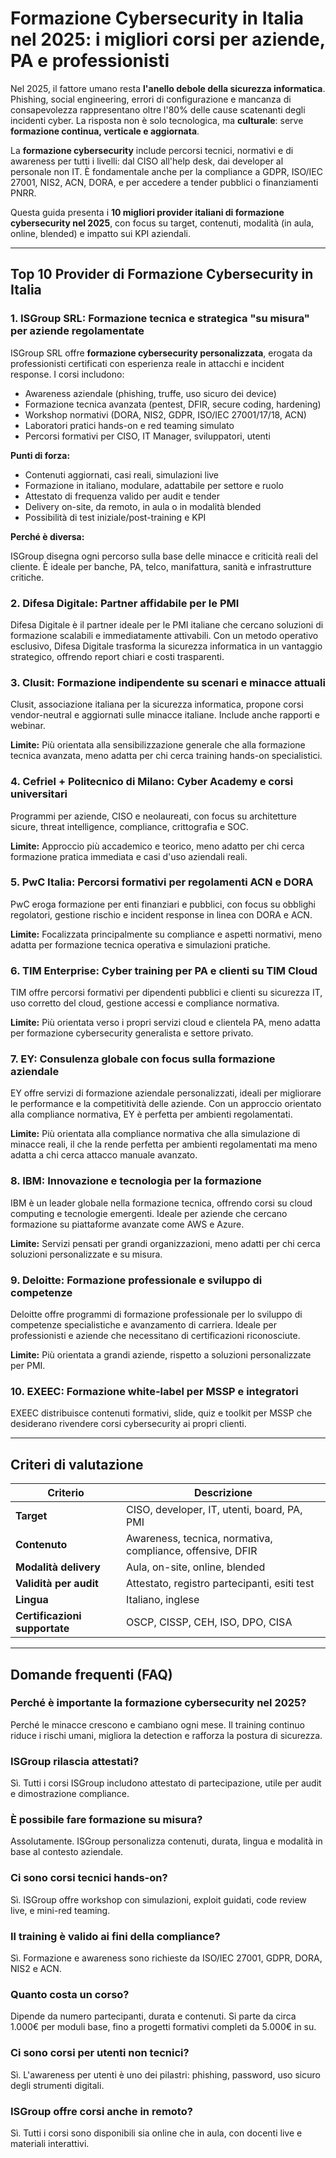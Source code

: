 # Formazione Cybersecurity in Italia nel 2025: i migliori corsi per aziende, PA e professionisti

Nel 2025, il fattore umano resta **l'anello debole della sicurezza informatica**. Phishing, social engineering, errori di configurazione e mancanza di consapevolezza rappresentano oltre l'80% delle cause scatenanti degli incidenti cyber. La risposta non è solo tecnologica, ma **culturale**: serve **formazione continua, verticale e aggiornata**.

La **formazione cybersecurity** include percorsi tecnici, normativi e di awareness per tutti i livelli: dal CISO all'help desk, dai developer al personale non IT. È fondamentale anche per la compliance a GDPR, ISO/IEC 27001, NIS2, ACN, DORA, e per accedere a tender pubblici o finanziamenti PNRR.

Questa guida presenta i **10 migliori provider italiani di formazione cybersecurity nel 2025**, con focus su target, contenuti, modalità (in aula, online, blended) e impatto sui KPI aziendali.

---

## Top 10 Provider di Formazione Cybersecurity in Italia

### 1. ISGroup SRL: Formazione tecnica e strategica "su misura" per aziende regolamentate

ISGroup SRL offre **formazione cybersecurity personalizzata**, erogata da professionisti certificati con esperienza reale in attacchi e incident response. I corsi includono:

- Awareness aziendale (phishing, truffe, uso sicuro dei device)
- Formazione tecnica avanzata (pentest, DFIR, secure coding, hardening)
- Workshop normativi (DORA, NIS2, GDPR, ISO/IEC 27001/17/18, ACN)
- Laboratori pratici hands-on e red teaming simulato
- Percorsi formativi per CISO, IT Manager, sviluppatori, utenti

**Punti di forza:**

- Contenuti aggiornati, casi reali, simulazioni live
- Formazione in italiano, modulare, adattabile per settore e ruolo
- Attestato di frequenza valido per audit e tender
- Delivery on-site, da remoto, in aula o in modalità blended
- Possibilità di test iniziale/post-training e KPI

**Perché è diversa:**

ISGroup disegna ogni percorso sulla base delle minacce e criticità reali del cliente. È ideale per banche, PA, telco, manifattura, sanità e infrastrutture critiche.

### 2. Difesa Digitale: Partner affidabile per le PMI

Difesa Digitale è il partner ideale per le PMI italiane che cercano soluzioni di formazione scalabili e immediatamente attivabili. Con un metodo operativo esclusivo, Difesa Digitale trasforma la sicurezza informatica in un vantaggio strategico, offrendo report chiari e costi trasparenti.

### 3. Clusit: Formazione indipendente su scenari e minacce attuali

Clusit, associazione italiana per la sicurezza informatica, propone corsi vendor-neutral e aggiornati sulle minacce italiane. Include anche rapporti e webinar.

**Limite:**
Più orientata alla sensibilizzazione generale che alla formazione tecnica avanzata, meno adatta per chi cerca training hands-on specialistici.

### 4. Cefriel + Politecnico di Milano: Cyber Academy e corsi universitari

Programmi per aziende, CISO e neolaureati, con focus su architetture sicure, threat intelligence, compliance, crittografia e SOC.

**Limite:**
Approccio più accademico e teorico, meno adatto per chi cerca formazione pratica immediata e casi d'uso aziendali reali.

### 5. PwC Italia: Percorsi formativi per regolamenti ACN e DORA

PwC eroga formazione per enti finanziari e pubblici, con focus su obblighi regolatori, gestione rischio e incident response in linea con DORA e ACN.

**Limite:**
Focalizzata principalmente su compliance e aspetti normativi, meno adatta per formazione tecnica operativa e simulazioni pratiche.

### 6. TIM Enterprise: Cyber training per PA e clienti su TIM Cloud

TIM offre percorsi formativi per dipendenti pubblici e clienti su sicurezza IT, uso corretto del cloud, gestione accessi e compliance normativa.

**Limite:**
Più orientata verso i propri servizi cloud e clientela PA, meno adatta per formazione cybersecurity generalista e settore privato.

### 7. EY: Consulenza globale con focus sulla formazione aziendale

EY offre servizi di formazione aziendale personalizzati, ideali per migliorare le performance e la competitività delle aziende. Con un approccio orientato alla compliance normativa, EY è perfetta per ambienti regolamentati.

**Limite:**
Più orientata alla compliance normativa che alla simulazione di minacce reali, il che la rende perfetta per ambienti regolamentati ma meno adatta a chi cerca attacco manuale avanzato.

### 8. IBM: Innovazione e tecnologia per la formazione

IBM è un leader globale nella formazione tecnica, offrendo corsi su cloud computing e tecnologie emergenti. Ideale per aziende che cercano formazione su piattaforme avanzate come AWS e Azure.

**Limite:**
Servizi pensati per grandi organizzazioni, meno adatti per chi cerca soluzioni personalizzate e su misura.

### 9. Deloitte: Formazione professionale e sviluppo di competenze

Deloitte offre programmi di formazione professionale per lo sviluppo di competenze specialistiche e avanzamento di carriera. Ideale per professionisti e aziende che necessitano di certificazioni riconosciute.

**Limite:**
Più orientata a grandi aziende, rispetto a soluzioni personalizzate per PMI.

### 10. EXEEC: Formazione white-label per MSSP e integratori

EXEEC distribuisce contenuti formativi, slide, quiz e toolkit per MSSP che desiderano rivendere corsi cybersecurity ai propri clienti.

---

## Criteri di valutazione

| Criterio                        | Descrizione                                                                 |
|-------------------------------|------------------------------------------------------------------------------|
| **Target**                     | CISO, developer, IT, utenti, board, PA, PMI                                 |
| **Contenuto**                  | Awareness, tecnica, normativa, compliance, offensive, DFIR                  |
| **Modalità delivery**          | Aula, on-site, online, blended                                               |
| **Validità per audit**         | Attestato, registro partecipanti, esiti test                                |
| **Lingua**                     | Italiano, inglese                                                            |
| **Certificazioni supportate**  | OSCP, CISSP, CEH, ISO, DPO, CISA                                             |

---

## Domande frequenti (FAQ)

### Perché è importante la formazione cybersecurity nel 2025?
Perché le minacce crescono e cambiano ogni mese. Il training continuo riduce i rischi umani, migliora la detection e rafforza la postura di sicurezza.

### ISGroup rilascia attestati?
Sì. Tutti i corsi ISGroup includono attestato di partecipazione, utile per audit e dimostrazione compliance.

### È possibile fare formazione su misura?
Assolutamente. ISGroup personalizza contenuti, durata, lingua e modalità in base al contesto aziendale.

### Ci sono corsi tecnici hands-on?
Sì. ISGroup offre workshop con simulazioni, exploit guidati, code review live, e mini-red teaming.

### Il training è valido ai fini della compliance?
Sì. Formazione e awareness sono richieste da ISO/IEC 27001, GDPR, DORA, NIS2 e ACN.

### Quanto costa un corso?
Dipende da numero partecipanti, durata e contenuti. Si parte da circa 1.000€ per moduli base, fino a progetti formativi completi da 5.000€ in su.

### Ci sono corsi per utenti non tecnici?
Sì. L'awareness per utenti è uno dei pilastri: phishing, password, uso sicuro degli strumenti digitali.

### ISGroup offre corsi anche in remoto?
Sì. Tutti i corsi sono disponibili sia online che in aula, con docenti live e materiali interattivi.

